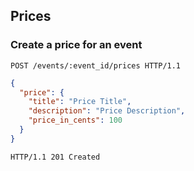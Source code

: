 ## Prices
### Create a price for an event

```http
POST /events/:event_id/prices HTTP/1.1
```

```json
{
  "price": {
    "title": "Price Title",
    "description": "Price Description",
    "price_in_cents": 100
  }
}
```

```http
HTTP/1.1 201 Created
```
